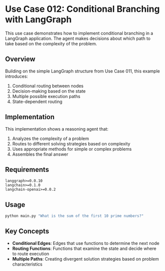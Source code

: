 # Use Case 012: Conditional Branching with LangGraph

This use case demonstrates how to implement conditional branching in a LangGraph application. The agent makes decisions about which path to take based on the complexity of the problem.

## Overview

Building on the simple LangGraph structure from Use Case 011, this example introduces:

1. Conditional routing between nodes
2. Decision-making based on the state
3. Multiple possible execution paths
4. State-dependent routing

## Implementation

This implementation shows a reasoning agent that:
1. Analyzes the complexity of a problem
2. Routes to different solving strategies based on complexity
3. Uses appropriate methods for simple or complex problems
4. Assembles the final answer

## Requirements

```
langgraph>=0.0.10
langchain>=0.1.0
langchain-openai>=0.0.2
```

## Usage

```python
python main.py "What is the sum of the first 10 prime numbers?"
```

## Key Concepts

- **Conditional Edges**: Edges that use functions to determine the next node
- **Routing Functions**: Functions that examine the state and decide where to route execution
- **Multiple Paths**: Creating divergent solution strategies based on problem characteristics